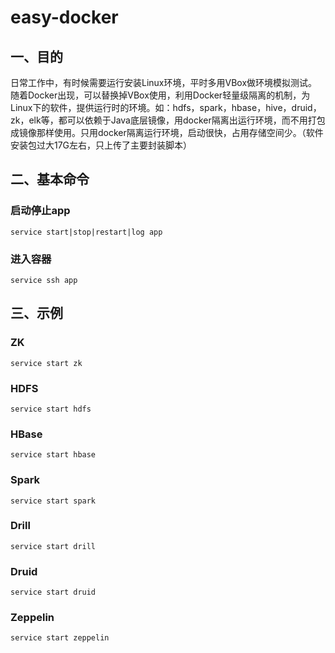 # easy-docker

## 一、目的
日常工作中，有时候需要运行安装Linux环境，平时多用VBox做环境模拟测试。随着Docker出现，可以替换掉VBox使用，利用Docker轻量级隔离的机制，为Linux下的软件，提供运行时的环境。如：hdfs，spark，hbase，hive，druid，zk，elk等，都可以依赖于Java底层镜像，用docker隔离出运行环境，而不用打包成镜像那样使用。只用docker隔离运行环境，启动很快，占用存储空间少。（软件安装包过大17G左右，只上传了主要封装脚本）

## 二、基本命令
### 启动停止app
```
service start|stop|restart|log app
```
### 进入容器
``` 
service ssh app
```
## 三、示例

### ZK
```
service start zk
```
### HDFS
```
service start hdfs
```
### HBase
```
service start hbase
```
### Spark
```
service start spark
```
### Drill
```
service start drill
```
### Druid
```
service start druid
```
### Zeppelin
```
service start zeppelin
```